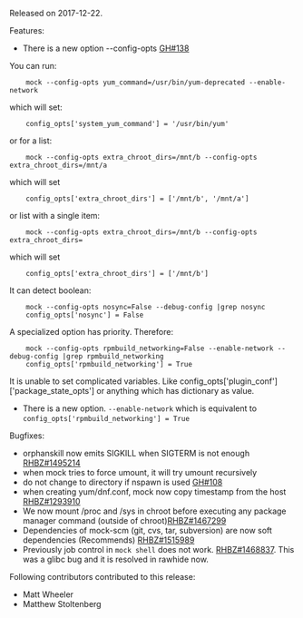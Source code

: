 Released on 2017-12-22.

Features:
* There is a new option --config-opts [GH#138](https://github.com/rpm-software-management/mock/issues/138)

You can run:

```
    mock --config-opts yum_command=/usr/bin/yum-deprecated --enable-network
```

which will set:

```
    config_opts['system_yum_command'] = '/usr/bin/yum'
```

or for a list:

```
    mock --config-opts extra_chroot_dirs=/mnt/b --config-opts extra_chroot_dirs=/mnt/a
```

which will set

```
    config_opts['extra_chroot_dirs'] = ['/mnt/b', '/mnt/a']
```

or list with a single item:

```
    mock --config-opts extra_chroot_dirs=/mnt/b --config-opts extra_chroot_dirs=
```

which will set

```
    config_opts['extra_chroot_dirs'] = ['/mnt/b']
```

It can detect boolean:

```
    mock --config-opts nosync=False --debug-config |grep nosync
    config_opts['nosync'] = False
```

A specialized option has priority. Therefore:

```
    mock --config-opts rpmbuild_networking=False --enable-network --debug-config |grep rpmbuild_networking
    config_opts['rpmbuild_networking'] = True
```

It is unable to set complicated variables. Like config_opts['plugin_conf']['package_state_opts'] or anything which has dictionary as value.

* There is a new option. `--enable-network` which is equivalent to `config_opts['rpmbuild_networking'] = True`

Bugfixes:
* orphanskill now emits SIGKILL when SIGTERM is not enough [RHBZ#1495214](https://bugzilla.redhat.com/show_bug.cgi?id=1495214)
* when mock tries to force umount, it will try umount recursively
* do not change to directory if nspawn is used [GH#108](https://github.com/rpm-software-management/mock/issues/108)
* when creating yum/dnf.conf, mock now copy timestamp from the host [RHBZ#1293910](https://bugzilla.redhat.com/show_bug.cgi?id=1293910)
* We now mount /proc and /sys in chroot before executing any package manager command (outside of chroot)[RHBZ#1467299](https://bugzilla.redhat.com/show_bug.cgi?id=1467299)
* Dependencies of mock-scm (git, cvs, tar, subversion) are now soft dependencies (Recommends) [RHBZ#1515989](https://bugzilla.redhat.com/show_bug.cgi?id=1515989)
* Previously job control in `mock shell` does not work. [RHBZ#1468837](https://bugzilla.redhat.com/show_bug.cgi?id=1468837). This was a glibc bug and it is resolved in rawhide now.

Following contributors contributed to this release:

* Matt Wheeler
* Matthew Stoltenberg
